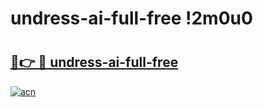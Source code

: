 # undress-ai-full-free !2m0u0

# <h2><a href="https://7aelok.esa.edu.pl?title=undress-ai-full-free&ref=2m0u0">🔗👉 🔴 undress-ai-full-free</a></h2>

[![acn](https://github.com/user-attachments/assets/0f9c940e-d8b0-45ae-aac7-cd30a18b3e1c)](https://7aelok.esa.edu.pl?title=undress-ai-full-free&ref=2m0u0)

